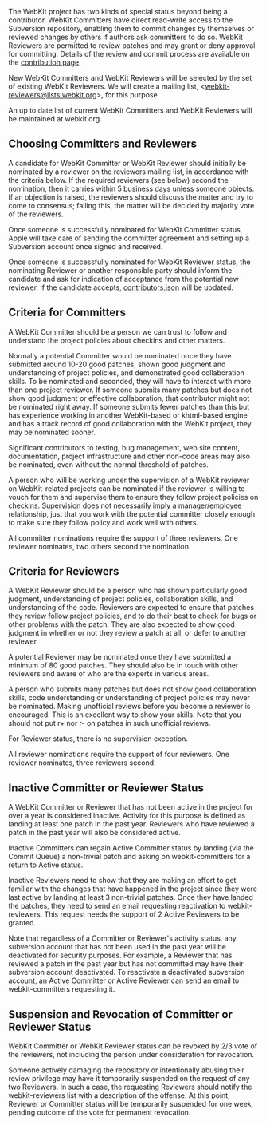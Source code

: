 The WebKit project has two kinds of special status beyond being a contributor. WebKit Committers have direct read-write access to the Subversion repository, enabling them to commit changes by themselves or reviewed changes by others if authors ask committers to do so. WebKit Reviewers are permitted to review patches and may grant or deny approval for committing. Details of the review and commit process are available on the [contribution page](http://webkit.org/coding/contributing.html).

New WebKit Committers and WebKit Reviewers will be selected by the set of existing WebKit Reviewers. We will create a mailing list, &lt;[webkit-reviewers@lists.webkit.org](mailto:webkit-reviewers@lists.webkit.org)&gt;, for this purpose.

An up to date list of current WebKit Committers and WebKit Reviewers will be maintained at webkit.org.

## Choosing Committers and Reviewers

A candidate for WebKit Committer or WebKit Reviewer should initially be nominated by a reviewer on the reviewers mailing list, in accordance with the criteria below. If the required reviewers (see below) second the nomination, then it carries within 5 business days unless someone objects. If an objection is raised, the reviewers should discuss the matter and try to come to consensus; failing this, the matter will be decided by majority vote of the reviewers.

Once someone is successfully nominated for WebKit Committer status, Apple will take care of sending the committer agreement and setting up a Subversion account once signed and received.

Once someone is successfully nominated for WebKit Reviewer status, the nominating Reviewer or another responsible party should inform the candidate and ask for indication of acceptance from the potential new reviewer. If the candidate accepts, [contributors.json](http://trac.webkit.org/browser/trunk/metadata/contributors.json) will be updated.

## Criteria for Committers

A WebKit Committer should be a person we can trust to follow and understand the project policies about checkins and other matters.

Normally a potential Committer would be nominated once they have submitted around 10-20 good patches, shown good judgment and understanding of project policies, and demonstrated good collaboration skills. To be nominated and seconded, they will have to interact with more than one project reviewer. If someone submits many patches but does not show good judgment or effective collaboration, that contributor might not be nominated right away. If someone submits fewer patches than this but has experience working in another WebKit-based or khtml-based engine and has a track record of good collaboration with the WebKit project, they may be nominated sooner.

Significant contributors to testing, bug management, web site content, documentation, project infrastructure and other non-code areas may also be nominated, even without the normal threshold of patches.

A person who will be working under the supervision of a WebKit reviewer on WebKit-related projects can be nominated if the reviewer is willing to vouch for them and supervise them to ensure they follow project policies on checkins. Supervision does not necessarily imply a manager/employee relationship, just that you work with the potential committer closely enough to make sure they follow policy and work well with others.

All committer nominations require the support of three reviewers. One reviewer nominates, two others second the nomination.

## Criteria for Reviewers

A WebKit Reviewer should be a person who has shown particularly good judgment, understanding of project policies, collaboration skills, and understanding of the code. Reviewers are expected to ensure that patches they review follow project policies, and to do their best to check for bugs or other problems with the patch. They are also expected to show good judgment in whether or not they review a patch at all, or defer to another reviewer.

A potential Reviewer may be nominated once they have submitted a minimum of 80 good patches. They should also be in touch with other reviewers and aware of who are the experts in various areas.

A person who submits many patches but does not show good collaboration skills, code understanding or understanding of project policies may never be nominated. Making unofficial reviews before you become a reviewer is encouraged. This is an excellent way to show your skills. Note that you should not put r+ nor r- on patches in such unofficial reviews.

For Reviewer status, there is no supervision exception.

All reviewer nominations require the support of four reviewers. One reviewer nominates, three reviewers second.

## Inactive Committer or Reviewer Status

A WebKit Committer or Reviewer that has not been active in the project for over a year is considered inactive. Activity for this purpose is defined as landing at least one patch in the past year. Reviewers who have reviewed a patch in the past year will also be considered active.

Inactive Committers can regain Active Committer status by landing (via the Commit Queue) a non-trivial patch and asking on webkit-committers for a return to Active status.

Inactive Reviewers need to show that they are making an effort to get familiar with the changes that have happened in the project since they were last active by landing at least 3 non-trivial patches. Once they have landed the patches, they need to send an email requesting reactivation to webkit-reviewers. This request needs the support of 2 Active Reviewers to be granted.

Note that regardless of a Committer or Reviewer's activity status, any subversion account that has not been used in the past year will be deactivated for security purposes. For example, a Reviewer that has reviewed a patch in the past year but has not committed may have their subversion account deactivated. To reactivate a deactivated subversion account, an Active Committer or Active Reviewer can send an email to webkit-committers requesting it.

## Suspension and Revocation of Committer or Reviewer Status

WebKit Committer or WebKit Reviewer status can be revoked by 2/3 vote of the reviewers, not including the person under consideration for revocation.

Someone actively damaging the repository or intentionally abusing their review privilege may have it temporarily suspended on the request of any two Reviewers. In such a case, the requesting Reviewers should notify the webkit-reviewers list with a description of the offense. At this point, Reviewer or Committer status will be temporarily suspended for one week, pending outcome of the vote for permanent revocation.